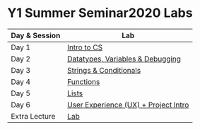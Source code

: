 # Y1 Summer Seminar2020 Labs

Day & Session | Lab  
------------ | ------------ 
Day 1 | [Intro to CS](https://github.com/meet-projects/Y1-Seminar2020-Labs/blob/master/1intro-cs-lab.md) 
Day 2 | [Datatypes, Variables & Debugging](https://github.com/meet-projects/Y1-Seminar2020-Labs/blob/master/2datatypes-variables-debugging-lab.md)
Day 3 | [Strings & Conditionals](https://github.com/meet-projects/Y1-Seminar2020-Labs/blob/master/3strings-conditionals-lab.md) 
Day 4 | [Functions](https://github.com/meet-projects/Y1-Seminar2020-Labs/blob/master/4functions-lab.md) 
Day 5 | [Lists](https://github.com/meet-projects/Y1-Seminar2020-Labs/blob/master/5lists-lab.md) 
Day 6 | [User Experience (UX) + Project Intro](https://github.com/meet-projects/Y1-Seminar2020-Labs/blob/master/project-calc.md) 
Extra Lecture | [Lab](https://github.com/meet-projects/Y1-Summer-Labs/tree/master/6.1%20Day%206%2C%20Morning%2C%20Loops)
